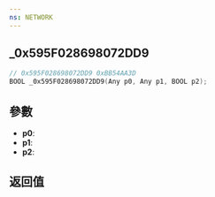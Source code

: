 ```yaml
---
ns: NETWORK
---
```

## _0x595F028698072DD9

```c
// 0x595F028698072DD9 0xBB54AA3D
BOOL _0x595F028698072DD9(Any p0, Any p1, BOOL p2);
```


## 參數
* **p0**: 
* **p1**: 
* **p2**: 

## 返回值
